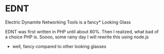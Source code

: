 EDNT
====

Electric Dynamite Networking Tools is a fancy* Looking Glass

EDNT was first written in PHP until about 80%. Then I realized, what bad of a choice PHP is. Soooo, some rainy day I will rewrite this using node.js


* well, fancy compared to other looking glasses
